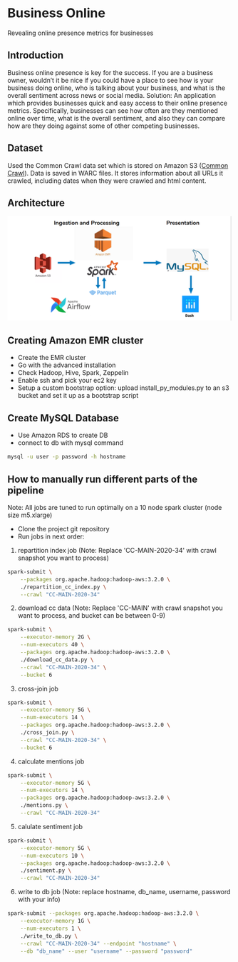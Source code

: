 # Business Online
Revealing online presence metrics for businesses

## Introduction
Business online presence is key for the success. If you are a business owner, wouldn’t it be nice if you could have a place to see how is your business doing online, who is talking about your business, and what is the overall sentiment across news or social media.
Solution: An application which provides businesses quick and easy access to their online presence metrics. Specifically, businesses can see how often are they mentioned online over time, what is the overall sentiment, and also they can compare how are they doing against some of other competing businesses.

## Dataset
Used the Common Crawl data set which is stored on Amazon S3 ([Common Crawl](https://commoncrawl.org/)). Data is saved in WARC files. It stores information about all URLs it crawled, including dates when they were crawled and html content.

## Architecture
![Pipeline](pipeline1.png)

## Creating Amazon EMR cluster
* Create the EMR cluster
* Go with the advanced installation
* Check Hadoop, Hive, Spark, Zeppelin
* Enable ssh and pick your ec2 key
* Setup a custom bootstrap option: upload install_py_modules.py to an s3 bucket and set it up as a bootstrap script

## Create MySQL Database
* Use Amazon RDS to create DB
* connect to db with mysql command 
```bash
mysql -u user -p password -h hostname
```

## How to manually run different parts of the pipeline
Note: All jobs are tuned to run optimally on a 10 node spark cluster (node size m5.xlarge)
* Clone the project git repository
* Run jobs in next order:
1. repartition index job (Note: Replace 'CC-MAIN-2020-34' with crawl snapshot you want to process)
```bash
spark-submit \
    --packages org.apache.hadoop:hadoop-aws:3.2.0 \
    ./repartition_cc_index.py \
    --crawl "CC-MAIN-2020-34"
```
2. download cc data (Note: Replace 'CC-MAIN' with crawl snapshot you want to process, and bucket can be between 0-9)
```bash
spark-submit \
    --executor-memory 2G \
    --num-executors 40 \
    --packages org.apache.hadoop:hadoop-aws:3.2.0 \
    ./download_cc_data.py \
    --crawl "CC-MAIN-2020-34" \
    --bucket 6
```
3. cross-join job
```bash
spark-submit \
    --executor-memory 5G \
    --num-executors 14 \
    --packages org.apache.hadoop:hadoop-aws:3.2.0 \
    ./cross_join.py \
    --crawl "CC-MAIN-2020-34" \
    --bucket 6
```
4. calculate mentions job
```bash
spark-submit \
    --executor-memory 5G \
    --num-executors 14 \
    --packages org.apache.hadoop:hadoop-aws:3.2.0 \
    ./mentions.py \
    --crawl "CC-MAIN-2020-34"
```
5. calulate sentiment job
```bash
spark-submit \
    --executor-memory 5G \
    --num-executors 10 \
    --packages org.apache.hadoop:hadoop-aws:3.2.0 \
    ./sentiment.py \
    --crawl "CC-MAIN-2020-34"
```
6. write to db job (Note: replace hostname, db_name, username, password with your info)
```bash
spark-submit --packages org.apache.hadoop:hadoop-aws:3.2.0 \
    --executor-memory 1G \
    --num-executors 1 \
    ./write_to_db.py \
    --crawl "CC-MAIN-2020-34" --endpoint "hostname" \
    --db "db_name" --user "username" --password "password"
```